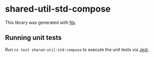 # shared-util-std-compose

This library was generated with [Nx](https://nx.dev).

## Running unit tests

Run `nx test shared-util-std-compose` to execute the unit tests via [Jest](https://jestjs.io).
